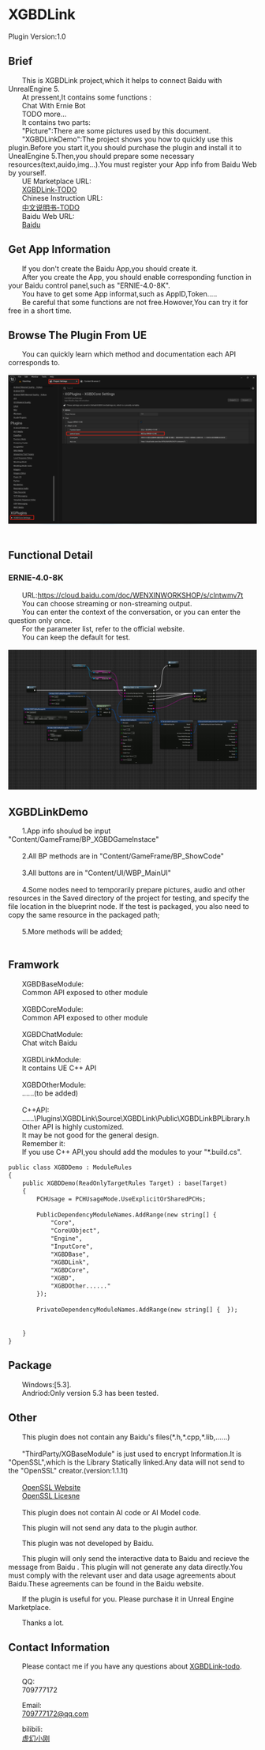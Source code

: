 # XGBDLink  
Plugin Version:1.0
## Brief  

&emsp;&emsp;This is XGBDLink project,which it helps to connect Baidu with UnrealEngine 5.</br>
&emsp;&emsp;At pressent,It contains some functions :</br>
&emsp;&emsp;Chat With Ernie Bot</br>
&emsp;&emsp;TODO more...</br>
&emsp;&emsp;It contains two parts:</br>
&emsp;&emsp;"Picture":There are some pictures used by this document.</br>
&emsp;&emsp;"XGBDLinkDemo":The project shows you how to quickly use this plugin.Before you start it,you should purchase the plugin and install it to UnealEngine 5.Then,you should prepare some necessary resources(text,auido,img...).You must register your App info from Baidu Web by yourself.</br>
&emsp;&emsp;UE Marketplace URL:</br>
&emsp;&emsp;[XGBDLink-TODO]()</br>
&emsp;&emsp;Chinese Instruction URL:</br>
&emsp;&emsp;[中文说明书-TODO]()</br>
&emsp;&emsp;Baidu Web URL:</br>
&emsp;&emsp;[Baidu](https://cloud.baidu.com/)</br>
## Get App Information</br>
&emsp;&emsp;If you don't create the Baidu App,you should create it.</br>
&emsp;&emsp;After you create the App, you should enable corresponding function in your Baidu control panel,such as "ERNIE-4.0-8K".</br>
&emsp;&emsp;You have to get some App informat,such as AppID,Token.....</br>
&emsp;&emsp;Be careful that some functions are not free.Howover,You can try it for free in a short time.</br>
## Browse The Plugin From UE
&emsp;&emsp;You can quickly learn which method and documentation each API corresponds to.</br>
<br>
![image](Picture/P_PluginSettings.png)  
<br>  

## Functional Detail
### ERNIE-4.0-8K  
&emsp;&emsp;URL:https://cloud.baidu.com/doc/WENXINWORKSHOP/s/clntwmv7t<br>
&emsp;&emsp;You can choose streaming or non-streaming output.<br>
&emsp;&emsp;You can enter the context of the conversation, or you can enter the question only once.<br>
&emsp;&emsp;For the parameter list, refer to the official website.<br>
&emsp;&emsp;You can keep the default for test.<br><br>
![image](Picture/Product/G_Code_Chat.png)  

## XGBDLinkDemo

&emsp;&emsp;1.App info shoulud be input "Content/GameFrame/BP_XGBDGameInstace"<br><br>
&emsp;&emsp;2.All BP methods are in "Content/GameFrame/BP_ShowCode"<br><br>
&emsp;&emsp;3.All buttons are in "Content/UI/WBP_MainUI"<br><br>
&emsp;&emsp;4.Some nodes need to temporarily prepare pictures, audio and other resources in the Saved directory of the project for testing, and specify the file location in the blueprint node. If the test is packaged, you also need to copy the same resource in the packaged path;<br><br>
&emsp;&emsp;5.More methods will be added;<br><br>
## Framwork  
&emsp;&emsp;XGBDBaseModule:<br> 
&emsp;&emsp;Common API exposed to other module<br><br> 
&emsp;&emsp;XGBDCoreModule:<br> 
&emsp;&emsp;Common API exposed to other module<br><br> 
&emsp;&emsp;XGBDChatModule:<br>
&emsp;&emsp;Chat witch Baidu<br><br> 
&emsp;&emsp;XGBDLinkModule:<br>
&emsp;&emsp;It contains UE C++ API<br><br> 
&emsp;&emsp;XGBDOtherModule:<br>
&emsp;&emsp;......(to be added)<br><br>
&emsp;&emsp;C++API:<br>
&emsp;&emsp;......\Plugins\XGBDLink\Source\XGBDLink\Public\XGBDLinkBPLibrary.h<br>
&emsp;&emsp;Other API is highly customized.<br>
&emsp;&emsp;It may be not good for the general design.<br>
&emsp;&emsp;Remember it:<br>
&emsp;&emsp;If you use C++ API,you should add the modules to your "*.build.cs".<br>
```
public class XGBDDemo : ModuleRules
{
	public XGBDDemo(ReadOnlyTargetRules Target) : base(Target)
	{
		PCHUsage = PCHUsageMode.UseExplicitOrSharedPCHs;
	
		PublicDependencyModuleNames.AddRange(new string[] { 
			"Core", 
			"CoreUObject", 
			"Engine", 
			"InputCore",
            "XGBDBase",
			"XGBDLink",
			"XGBDCore",
			"XGBD",
			"XGBDOther......"
        });

		PrivateDependencyModuleNames.AddRange(new string[] {  });


	}
}

```

## Package
&emsp;&emsp;Windows:[5.3].<br>
&emsp;&emsp;Andriod:Only version 5.3 has been tested.<br>
## Other
&emsp;&emsp;This plugin does not contain any Baidu's files(\*.h,\*.cpp,\*.lib,......)<br><br>
&emsp;&emsp;"ThirdParty/XGBaseModule" is just used to encrypt Information.It is "OpenSSL",which is the Library Statically linked.Any data will not send to the "OpenSSL" creator.(version:1.1.1t)<br><br>
&emsp;&emsp;[OpenSSL Website](https://www.openssl.org/)<br>
&emsp;&emsp;[OpenSSL Licesne](https://www.openssl.org/source/license.html)<br>
<br>
&emsp;&emsp;This plugin does not contain AI code or AI Model code.<br>

&emsp;&emsp;This plugin will not send any data to the plugin author.<br>

&emsp;&emsp;This plugin was not developed by Baidu.<br>

&emsp;&emsp;This plugin will only send the interactive data to Baidu and recieve the message from Baidu . This plugin will not generate any data directly.You must comply with the relevant user and data usage agreements about Baidu.These agreements can be found in the Baidu website.<br>

&emsp;&emsp;If the plugin is useful for you. Please purchase it in Unreal Engine Marketplace.<br>

&emsp;&emsp;Thanks a lot.<br>

## Contact Information    

&emsp;&emsp;Please contact me if you have any questions about [XGBDLink-todo]().<br>

&emsp;&emsp;QQ:<br>
&emsp;&emsp;709777172<br>

&emsp;&emsp;Email:<br>
&emsp;&emsp;709777172@qq.com<br>

&emsp;&emsp;bilibili:<br>
&emsp;&emsp;[虚幻小刚](https://space.bilibili.com/8383085)<br>



